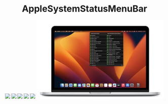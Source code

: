 <div align="center">
    <h1>AppleSystemStatusMenuBar</h1>
    <a href="https://github.com/SNQ-2001/apple-system-status-menubar/issues"><img src="https://img.shields.io/github/issues/SNQ-2001/apple-system-status-menubar"></a>
    <a href="https://github.com/SNQ-2001/apple-system-status-menubar/network/members"><img src="https://img.shields.io/github/forks/SNQ-2001/apple-system-status-menubar"></a>
    <a href="https://github.com/SNQ-2001/apple-system-status-menubar/stargazers"><img src="https://img.shields.io/github/stars/SNQ-2001/apple-system-status-menubar"></a>
    <a href="https://github.com/SNQ-2001/apple-system-status-menubar/"><img src="https://img.shields.io/github/languages/top/SNQ-2001/apple-system-status-menubar"></a>
    <a href="https://github.com/SNQ-2001/apple-system-status-menubar/blob/main/LICENSE"><img src="https://img.shields.io/github/license/SNQ-2001/apple-system-status-menubar"></a>
    <a href="https://taishin-miyamoto.com/AppleSystemStatusMenuBar/"><img src=".assets/preview.png" style="width:80%;"></a>
</div>
